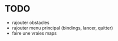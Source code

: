 # TODO

- rajouter obstacles 
- rajouter menu principal (bindings, lancer, quitter)
- faire une vraies maps
